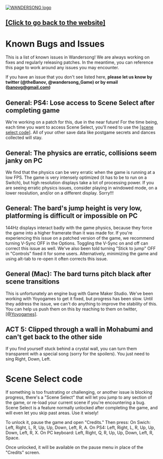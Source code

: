[![WANDERSONG logo](http://wanderso.ng/img/_logo_smol.png)](http://wanderso.ng)
## [[Click to go back to the website]](http://wanderso.ng)
# Known Bugs and Issues
This is a list of known issues in Wandersong! We are always working on fixes and regularly releasing patches. In the meantime, you can reference this page to work around any issues you may encounter. 

If you have an issue that you don't see listed here, **please let us know by twitter (@theBanov, @wandersong_Game) or by email (banovg@gmail.com)**

## General: PS4: Lose access to Scene Select after completing game
We're working on a patch for this, due in the near future! For the time being, each time you want to access Scene Select, you'll need to use the [[scene select code]](#scene-select-code). All of your other save data like postgame secrets and dances collected will stay. 

## General: The physics are erratic, collisions seem janky on PC
We find that the physics can be very erratic when the game is running at a low FPS. The game is very intensely optimized (it has to be to run on a Switch), but high resolution displays take a lot of processing power. If you are seeing erratic physics issues, consider playing in windowed mode, on a lower reoslution, and/or on a different display. Sorry!!!

## General: The bard's jump height is very low, platforming is difficult or impossible on PC
144Hz displays interact badly with the game physics, because they force the game into a higher framerate than it was made for. If you're experiencing this issue on a patched version of the game, we recommend turning V-Sync OFF in the Options. Toggling the V-Sync on and off can correct this issue as well. We've also been told turning "Stick to jump" OFF in "Controls" fixed it for some users. Alternatively, minimizing the game and using alt-tab to re-open it often corrects this issue.

## General (Mac): The bard turns pitch black after scene transitions
This is unfortunately an engine bug with Game Maker Studio. We've been working with Yoyogames to get it fixed, but progress has been slow. Until they address the issue, we can't do anything to improve the stability of this. You can help us push them on this by reaching to them on twitter, [[@Yoyogames]](https://twitter.com/yoyogames).

## ACT 5: Clipped through a wall in Mohabumi and can't get back to the other side
If you find yourself stuck behind a crystal wall, you can turn them transparent with a special song (sorry for the spoilers). You just need to sing Right, Down, Left.

# Scene Select code
If something is too frustrating or challenging, or another issue is blocking progress, there's a "Scene Select" that will let you jump to any section of the game, or re-load your current scene if you're encountering a bug. Scene Select is a feature normally unlocked after completing the game, and will even let you skip past areas. Use it wisely!

To unlock it, pause the game and open "Credits." Then press: 
On Swich: Left, Right, L, R, Up, Up, Down, Left, R, A.
On PS4: Left, Right, L, R, Up, Up, Down, Left, R, X.
On PC keyboard: Left, Right, Q, R, Up, Up, Down, Left, R, Space.

Once unlocked, it will be available on the pause menu in place of the "Credits" screen.
